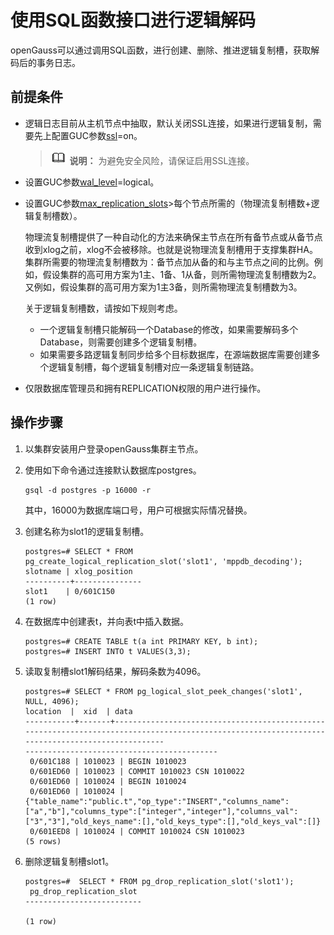 # 使用SQL函数接口进行逻辑解码<a name="ZH-CN_TOPIC_0264264807"></a>

openGauss可以通过调用SQL函数，进行创建、删除、推进逻辑复制槽，获取解码后的事务日志。

## 前提条件<a name="zh-cn_topic_0237121453_section1288315272236"></a>

-   逻辑日志目前从主机节点中抽取，默认关闭SSL连接，如果进行逻辑复制，需要先上配置GUC参数[ssl](zh-cn_topic_0242371486.md#zh-cn_topic_0237124696_zh-cn_topic_0059778664_s8c4647db116f44c4b9ce3dceee3d6ffa)=on。

    >![](public_sys-resources/icon-note.gif) **说明：** 
    >为避免安全风险，请保证启用SSL连接。


-   设置GUC参数[wal\_level](设置.md#zh-cn_topic_0237124707_zh-cn_topic_0059778393_s2c76f5957066407a959191148f2c780f)=logical。
-   设置GUC参数[max\_replication\_slots](发送端服务器.md#section7322161612568)\>每个节点所需的（物理流复制槽数+逻辑复制槽数）。

    物理流复制槽提供了一种自动化的方法来确保主节点在所有备节点或从备节点收到xlog之前，xlog不会被移除。也就是说物理流复制槽用于支撑集群HA。集群所需要的物理流复制槽数为：备节点加从备的和与主节点之间的比例。例如，假设集群的高可用方案为1主、1备、1从备，则所需物理流复制槽数为2。又例如，假设集群的高可用方案为1主3备，则所需物理流复制槽数为3。

    关于逻辑复制槽数，请按如下规则考虑。

    -   一个逻辑复制槽只能解码一个Database的修改，如果需要解码多个Database，则需要创建多个逻辑复制槽。
    -   如果需要多路逻辑复制同步给多个目标数据库，在源端数据库需要创建多个逻辑复制槽，每个逻辑复制槽对应一条逻辑复制链路。

-   仅限数据库管理员和拥有REPLICATION权限的用户进行操作。

## 操作步骤<a name="zh-cn_topic_0237121453_section14821441121619"></a>

1.  以集群安装用户登录openGauss集群主节点。
2.  使用如下命令通过连接默认数据库postgres。

    ```
    gsql -d postgres -p 16000 -r
    ```

    其中，16000为数据库端口号，用户可根据实际情况替换。

3.  创建名称为slot1的逻辑复制槽。

    ```
    postgres=# SELECT * FROM pg_create_logical_replication_slot('slot1', 'mppdb_decoding');
    slotname | xlog_position
    ----------+---------------
    slot1    | 0/601C150
    (1 row)
    ```

4.  在数据库中创建表t，并向表t中插入数据。

    ```
    postgres=# CREATE TABLE t(a int PRIMARY KEY, b int);
    postgres=# INSERT INTO t VALUES(3,3);
    ```

5.  读取复制槽slot1解码结果，解码条数为4096。

    ```
    postgres=# SELECT * FROM pg_logical_slot_peek_changes('slot1', NULL, 4096);
    location  |  xid  | data                                                                                         
    -----------+-------+-------------------------------------------------------------------------------------------------------------------------------------------------
    -------------------------------------------
     0/601C188 | 1010023 | BEGIN 1010023
     0/601ED60 | 1010023 | COMMIT 1010023 CSN 1010022
     0/601ED60 | 1010024 | BEGIN 1010024
     0/601ED60 | 1010024 | {"table_name":"public.t","op_type":"INSERT","columns_name":["a","b"],"columns_type":["integer","integer"],"columns_val":["3","3"],"old_keys_name":[],"old_keys_type":[],"old_keys_val":[]}
     0/601EED8 | 1010024 | COMMIT 1010024 CSN 1010023
    (5 rows)
    ```

6.  删除逻辑复制槽slot1。

    ```
    postgres=#  SELECT * FROM pg_drop_replication_slot('slot1');
     pg_drop_replication_slot
    --------------------------
    
    (1 row)
    ```


